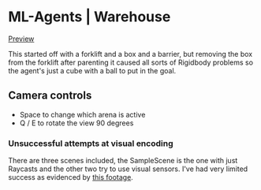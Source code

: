 # ML-Agents | Warehouse
[Preview](https://youtu.be/DWS-o6cuJOk)

This started off with a forklift and a box and a barrier, but removing the box from the forklift after parenting it caused all sorts of Rigidbody problems so the agent's just a cube with a ball to put in the goal.

## Camera controls
* Space to change which arena is active
* Q / E to rotate the view 90 degrees

### Unsuccessful attempts at visual encoding
There are three scenes included, the SampleScene is the one with just Raycasts and the other two try to use visual sensors. I've had very limited success as evidenced by [this footage](https://gfycat.com/threadbareglisteningboa).
